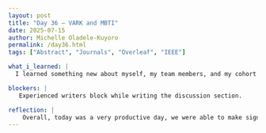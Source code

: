 ```yaml
---
layout: post
title: "Day 36 – VARK and MBTI"
date: 2025-07-15
author: Michelle Oladele-Kuyoro
permalink: /day36.html
tags: ["Abstract", "Journals", "Overleaf", "IEEE"]

what_i_learned: |
  I learned something new about myself, my team members, and my cohort. I learned that there were early birds, people who loved blasting music as they were studying, and people who commute long distances. I leaned about my learning

blockers: |
   Experienced writers block while writing the discussion section. 

reflection: |
    Overall, today was a very productive day, we were able to make significant progress in the paper. Dr. Pelumi also let us know that any more manipulations of the codebase will have to end this week so we can begin compiling our results and findings. I also began taking a look at different oveleaf templates as well as the samples provided by our graduate mentor. I look forward to how much progress i can make on this tommorow.
---
```


